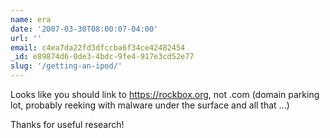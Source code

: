 ```yaml
---
name: era
date: '2007-03-30T08:00:07-04:00'
url: ''
email: c4ea7da22fd3dfccba6f34ce42482454
_id: e89874d6-0de3-4bdc-9fe4-917e3cd52e77
slug: '/getting-an-ipod/'
---
```


Looks like you should link to <https://rockbox.org>, not .com (domain parking
lot, probably reeking with malware under the surface and all that ...)

Thanks for useful research!
